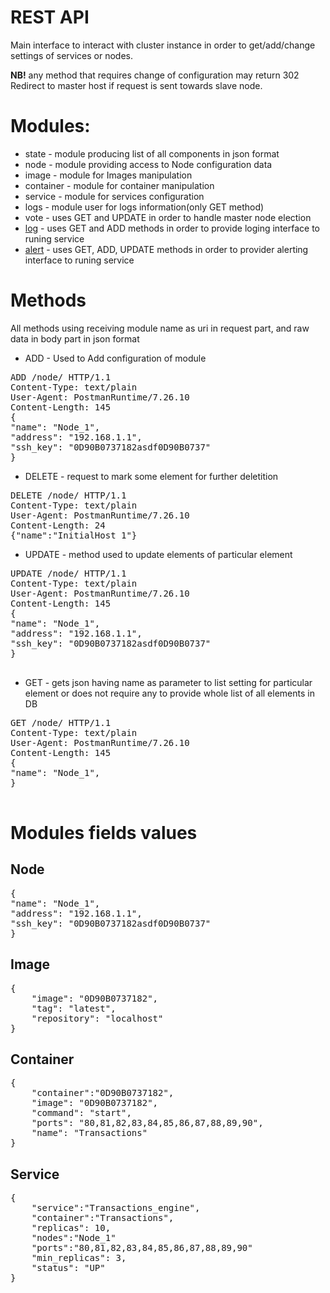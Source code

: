 # REST API
Main interface to interact with cluster instance in order to get/add/change settings of services or nodes.

**NB!** any method that requires change of configuration may return 302 Redirect to master host if request is sent towards slave node.

# Modules:
* state - module producing list of all components in json format
* node - module providing access to Node configuration data
* image - module for Images manipulation
* container - module for container manipulation
* service - module for services configuration
* logs - module user for logs information(only GET method)
* vote - uses GET and UPDATE in order to handle master node election
* [log](./logs.md) - uses GET and ADD methods in order to provide loging interface to runing service
* [alert](./logs.md) - uses GET, ADD, UPDATE methods in order to provider alerting interface to runing service

# Methods
All methods using receiving module name as uri in request part, and raw data in body part in json format
* ADD - Used to Add configuration of module
<pre>
ADD /node/ HTTP/1.1
Content-Type: text/plain
User-Agent: PostmanRuntime/7.26.10
Content-Length: 145
{
"name": "Node_1",
"address": "192.168.1.1",
"ssh_key": "0D90B0737182asdf0D90B0737"
} 
</pre>

* DELETE - request to mark some element for further deletition
<pre>
DELETE /node/ HTTP/1.1
Content-Type: text/plain
User-Agent: PostmanRuntime/7.26.10
Content-Length: 24
{"name":"InitialHost_1"}
</pre>
* UPDATE - method used to update elements of particular element
<pre>
UPDATE /node/ HTTP/1.1
Content-Type: text/plain
User-Agent: PostmanRuntime/7.26.10
Content-Length: 145
{
"name": "Node_1",
"address": "192.168.1.1",
"ssh_key": "0D90B0737182asdf0D90B0737"
} 

</pre>
* GET - gets json having name as parameter to list setting for particular element or does not require any to provide whole list of all elements in DB
<pre>
GET /node/ HTTP/1.1
Content-Type: text/plain
User-Agent: PostmanRuntime/7.26.10
Content-Length: 145
{
"name": "Node_1",
} 

</pre>

# Modules fields values

## Node
<pre>
{
"name": "Node_1",
"address": "192.168.1.1",
"ssh_key": "0D90B0737182asdf0D90B0737"
} 
</pre>

## Image
<pre>
{
    "image": "0D90B0737182",
    "tag": "latest",
    "repository": "localhost"
}
</pre>

## Container
<pre>
{
    "container":"0D90B0737182",
    "image": "0D90B0737182",
    "command": "start",
    "ports": "80,81,82,83,84,85,86,87,88,89,90",
    "name": "Transactions"
}
</pre>
## Service
<pre>
{
    "service":"Transactions_engine",
    "container":"Transactions",
    "replicas": 10,
    "nodes":"Node_1"
    "ports":"80,81,82,83,84,85,86,87,88,89,90"
    "min_replicas": 3,
    "status": "UP"
}
</pre>